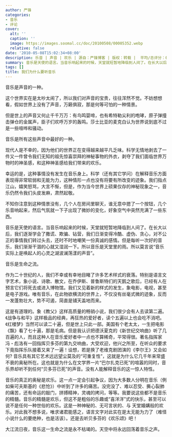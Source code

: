 ```yaml
---
author: 严锋
categories:
- 音乐
- 评论
cover:
  alt: ''
  caption: ''
  image: https://images.soomal.cc/doc/20100508/00005352.webp
  relative: false
date: '2010-05-08T15:02:34+08:00'
description: 乐音 | 声音 | 欢乐 | 源自：严锋博客 | 版权：转载 |  平均/总评分：09.25/111
summary: 音乐是天使的语言。当音乐响起来的时候，天堂就短暂地降临到人间了。在长大以后，我们逐渐学会了撒谎、欺骗、钻营，我们日渐变得冷酷、虚伪、贪心，对不公正的事情我们转过头去，还时不时地嘲笑一份真诚的感情。但是每听一次好的音乐，我们渐渐干涸的心就又湿润一下。所以音乐是天堂里的雨。所以莫言说“音乐实际上是唤起人的心灵之湖波澜荡漾的声音”……
tags: []
title: 我们为什么要听音乐
---
```


音乐是声音的一种。

这个世界实在是太吵太闹了，所以我们对声音的宝贵，往往浑然不觉。不妨想想看，假如世界上没有了声音，万籁俱寂，那是何等可怕的一种情景。 

但是世上的声音又何止千千万万：有鸟鸣婴啼，也有希特勒尖利的咆哮，原子弹撞击弹仓的金属声，臣子们欢呼万岁的轰鸣。莎士比亚的麦克白认为世界说到底不过是一些喧哗和骚动。 

音乐是所有这些声音中最好的一种。 

现代人是不幸的，因为他们的世界正在变得越来越平凡乏味。科学无情地剥去了一件又一件曾令我们无知的祖先惊喜崇拜的神秘事物的外衣，剥夺了我们面临世界万物时的神圣感，和这种神圣感给我们带来的欢乐。 

幸运的是，这种事情没有发生在音乐身上。科学（还有其它学问）在解释音乐方面表现得非常软弱和无能为力，这种情形一点也没有将要有所改变的迹象。我们指点江山，嬉笑怒骂，大言不惭，但是，作为当今世界上硕果仅存的神秘现象之一，音乐仍然令我们头皮发麻，肃然起敬。 

不知你注意到这种情景没有，几个人在房间里聊天，谁无意中摁了一个按钮，几个乐音响起来，然后气氛就一下子出现了微妙的变化，好象空气中突然充满了一些东西。 

音乐是天使的语言。当音乐响起来的时候，天堂就短暂地降临到人间了。在长大以后，我们逐渐学会了撒谎、欺骗、钻营，我们日渐变得冷酷、虚伪、贪心，对不公正的事情我们转过头去，还时不时地嘲笑一份真诚的感情。但是每听一次好的音乐，我们渐渐干涸的心就又湿润一下。所以音乐是天堂里的雨。所以莫言说“音乐实际上是唤起人的心灵之湖波澜荡漾的声音”。 

音乐是生命之流。 

作为二十世纪的人，我们不幸或有幸地目睹了许多艺术样式的衰落。特别是语言文字艺术，象小说、诗歌、散文，在乔伊斯、普鲁斯特们的天鹅之歌后，已经有人在预言它们将死去或进入博物馆。我们又见着新的样式的发生，象电影，电视，甚至是电子游戏。唯有音乐，在此物欲横流的世界上，不仅没有丝毫式微的迹象，反而一发蓬勃壮大，势不可遏，简直是铺天盖地而来。 

这是有道理的。象《教父》这样高质量的畅销小说，我们很少会有人去读第二遍。《战争与和平》这样极品的经典，再狂热的爱好者，读个五遍以上也会吃不消吧。《红楼梦》当然可以读二十遍，但是世上只此一部。美国有个老太太，一生把电影《飘》看了七十遍，那是毛病。但是我认识把德沃夏克的《新世纪交响曲》听了几百遍的人，而且这种人在音乐爱好者中一点也不算稀奇，平常得很。著名指挥家冯・彪洛有一回指挥贝多芬的第九交响曲，大受欢迎，他兴之所至，在听众的要求下竟指挥乐队接着又来了一遍！设想，若是换了老维克剧团演的《李尔王》又会如何? 音乐具有其它艺术远远望尘莫及的“可重复性”，这就是为什么它几千年来常盛不衰的奥秘所在。这也就是为什么在文学界一片“巴尔扎克已死”的喧嚣的同时，音乐界却听不到任何“贝多芬已死”的声音。没有人能解释音乐的这一惊人特性。 

音乐的真正的奥秘是欢乐。这一点一定会引起争议，因为大多数人分明在音乐（例如柴可夫斯基的《悲怆》）中听到了许多的痛苦。没完没了、难以忍受、撕心裂肺的痛苦，还有命运的敲门，拼搏精神，灵魂的拷问，等等。我要说这些都不是音乐的精髓。音乐的精髓是欢乐，但这不是粗俗的乐趣或“喜洋洋”式的快乐，甚至可以说不是任何一种世俗的欢乐。这是一种神秘的、无可言状的、与 天堂婚媾般的欢乐。对此我不想多说，唯求诸君能感之，语言文字对此实在是太无能为力了（难怪小说什么的要绝种，也是活该）。还是去听贝多芬的《欢乐颂》吧！ 

大江流日夜，音乐这一生命之流是永不枯竭的。天空中将永远回荡着音乐之声。